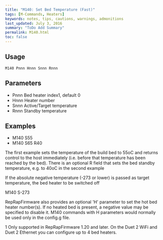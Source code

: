 ```yaml
---
title: "M140: Set Bed Temperature (Fast)" 
tags: [M-Commands, Heaters]
keywords: notes, tips, cautions, warnings, admonitions
last_updated: July 3, 2016
summary: "ToDo Add Summary"
permalink: M140.html
toc: false
---
```



## Usage ##
```
M140 Pnnn Hnnn Snnn Rnnn
```

## Parameters ##

+ Pnnn Bed heater index1, default 0
+ Hnnn Heater number
+ Snnn Active/Target temperature
+ Rnnn Standby temperature

## Examples ##

+ M140 S55
+ M140 S65 R40

The first example sets the temperature of the build bed to 55oC and returns control to the host immediately (i.e. before that temperature has been reached by the bed). There is an optional R field that sets the bed standby temperature, e.g. to 40oC in the second example

If the absolute negative temperature (-273 or lower) is passed as target temperature, the bed heater to be switched off

M140 S-273

RepRapFirmware also provides an optional 'H' parameter to set the hot bed heater number(s). If no heated bed is present, a negative value may be specified to disable it. M140 commands with H parameters would normally be used only in the config.g file.

1 Only supported in RepRapFirmware 1.20 and later. On the Duet 2 WiFi and Duet 2 Ethernet you can configure up to 4 bed heaters.
